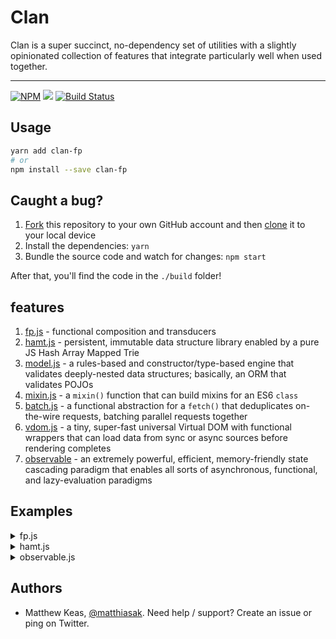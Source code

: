 # Clan

Clan is a super succinct, no-dependency set of utilities with a slightly opinionated collection of features that integrate particularly well when used together.

---

[![NPM](https://nodei.co/npm/clan-fp.png)](https://nodei.co/npm/clan-fp/)
![](https://david-dm.org/matthiasak/clan.svg)
[![Build Status](https://travis-ci.org/matthiasak/clan.svg?branch=master)](https://travis-ci.org/matthiasak/clan)

## Usage

```sh
yarn add clan-fp
# or
npm install --save clan-fp
```

## Caught a bug?

1. [Fork](https://help.github.com/articles/fork-a-repo/) this repository to your own GitHub account and then [clone](https://help.github.com/articles/cloning-a-repository/) it to your local device
2. Install the dependencies: `yarn`
3. Bundle the source code and watch for changes: `npm start`

After that, you'll find the code in the `./build` folder!

## features

1. [fp.js](src/fp.js) - functional composition and transducers
2. [hamt.js](src/hamt.js) - persistent, immutable data structure library enabled by a pure JS Hash Array Mapped Trie
3. [model.js](src/model.js) - a rules-based and constructor/type-based engine that validates deeply-nested data structures; basically, an ORM that validates POJOs
4. [mixin.js](src/mixin.js) - a `mixin()` function that can build mixins for an ES6 `class`
5. [batch.js](src/batch.js) - a functional abstraction for a `fetch()` that deduplicates on-the-wire requests, batching parallel requests together
6. [vdom.js](src/vdom.js) - a tiny, super-fast universal Virtual DOM with functional wrappers that can load data from sync or async sources before rendering completes
7. [observable](src/observable.js) - an extremely powerful, efficient, memory-friendly state cascading paradigm that enables all sorts of asynchronous, functional, and lazy-evaluation paradigms

## Examples

<details>
<summary>fp.js</summary>

```js
// import it
import {log, rAF, c, cof, cob, pf, curry, mapping, filtering, concatter} from 'clan-fp'
```

```js
// example point-free usage:
const replace = pf(String.prototype.replace)
const toLowerCase = pf(String.prototype.toLowerCase)
const normalizeName = cof(replace(/\s+/ig, '_'), toLowerCase())
log(normalizeName('Matt K'))
```

```js
// example transducer usage:
const inc = x => x+1
const greaterThanTwo = x => x>2
const concat = (arr, v) => arr.concat([v])
const incGreaterThanTwo = cof(
    mapping(inc),
    filtering(greaterThanTwo)
)
reduce([1,2,3,4], incGreaterThanTwo(concat), []) // => [3,4,5]

```
</details>

<details>
<summary>hamt.js</summary>

```js
// import it
import {hamt} from 'clan-fp'
```

```js
// get and set properties, returns a new hmap

let   x = hamt.hamt({'hello': 1})
    , x1 = hamt.set(x, 'goodbye', 2) // new object with all x's properties plus a new property
    , x2 = hamt.hamt( Array(50).fill(true).map((x,i) => i) ) // we can mode lists/arrays, too
    , x3 = hamt.unset(x1, 'goodbye')

log(
    hamt.get(x'hello'),     // 1
    hamt.get(x1, 'goodbye'),// 2
    hamt.get(x3, 'goodbye'),// undefined
    hamt.get(x3, 'hello'),  // 1
    hamt.comp(x,x3),        // true (compares hashes)
    x === x3,               // false
)

// map into a new hamt
const nums = hamt([1,2,3]).map(x => x+1) // mapped into new hamt
// reduce into one value
hamt.reduce((acc,x,i) => acc+x, 0) // 9
// get JSON value
hamt.toJSON(nums)
```
</details>

<details>
<summary>observable.js</summary>

```js
// import it
import {obs} from 'clan-fp'
```

```js
// Usage:
const x = obs()

    , y = x
        .map(x => x + 1)
        .filter(x => x % 5 === 0)

    , y1 = y
        .then(log)

    , y2 = y
        .takeWhile(x => x <= 10)
        .then(log)

    , z = y
        .take(3)
        .then(log)

const run = (n,o) =>
    Array(n).fill(1)
    .map((_,i) => o(i))

run(150,x)
```

```js
// push to observable from any event, debounce them, reduce values,
// logically split the observable path with a .then() node
obs.from(push =>
    window.addEventListener(
        'mousemove',
        ({clientX:x,clientY:y}) => push({x, y})
    ))
    .debounce(200)
    .then(x => {
        document.body.innerHTML = `{${x.x},${x.y}}`
    })
    .reduce((acc,x) => acc+1, 0)
    .then(x => reset() || log(x))
```

```js
// push to observable from setInterval,
// demo how to have multiple observable sources
// logically combine and pipe into a single observable destination,
// also show how to halt an observable
const interval = ms =>
    obs.from(push =>
        setInterval(() => push(1), ms))

const u = obs
    .union(interval(2500),interval(1000),interval(3000)) // union() takes infinite params

u
    .reduce((acc,x) => acc+1, 0) // count the number of updates
    .then(log) // log the count
    .then(() => setTimeout(u.stop.bind(u), 10000)) // after 10s, stop the observable
```

```js
// combine observables and HAMT's is the best of both worlds
// you can declaratively describe what happens, and HAMT-creation
// costs very little
const time = obs.from(p => setInterval(() => p(new Date), 1000))

time
    .reduce((acc, x) => acc.set(x, true), hamt())
    .then(m => reset() || log(hamt.toJSON(m)))
```

```js
// HAMT's again with observables
const flames = obs()

const addFlame = (n=1) =>
    Math.random() < n
    ? flames(hamt.push(flames(), flame()))
    : flames(flames())

const log = (...a) => console.log(...a)

flames
    .map(ps =>
        // map the ps hamt into a new hamt
        hamt.map(
            hamt.filter(ps, ({position:p, size:s}) => p[1] > -1*s && s>1),
            p => {
                let x = updateParticle(
                    applyForce(p, p.size*.016, [random(-2,2),-1]),
                    WORLD_FRICTION
                )
                p.size *= .99
                return p
            }))
    .then(ps =>
        rAF($ => addFlame(.3)))
    .then(ps => rAF(() => {
        // log(ps)
        ctx.clearRect(0,0,canvas.width,canvas.height)
        hamt.map(ps, ({position, size}) => {
            const [x,y] = position
            ctx.fillStyle = '#'+removeGreen(color(size))
            ctx.beginPath()
            ctx.arc(x, y, size/2, 0, 2*Math.PI)
            ctx.fill()
            ctx.closePath()
        })
    }))

flames(hamt.hamt())
```

```js
// embed network requests into observable chains
const getUser = user =>
    fetch(`https://api.github.com/users/${user}`)
        .then(r => r.json())
    , x = obs()
    , [done,err] = x.maybe(getUser)

const success = done
    .then(e => log(e))
    .map(data => data.avatar_url)
    .then(log)

err
    .then(e => log(e))

x('matthiasak')
```

```js
// SPA's - you can roll your own router
const app =
    obs
    .from(p => window.addEventListener('hashchange', p))
    .map(x => window.location.hash)

const routes = {
    a: () => log('a'),
    b: () => log('b')
}

const onhash =
    app
    .map(route => routes[ route.substr(1) ])
    .then(v => v())

app('#a')
```
</details>

## Authors

- Matthew Keas, [@matthiasak](https://twitter.com/@matthiasak). Need help / support? Create an issue or ping on Twitter.
